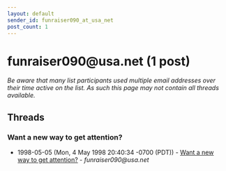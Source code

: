 ```yaml
---
layout: default
sender_id: funraiser090_at_usa_net
post_count: 1
---
```


# funraiser090<span>@</span>usa.net (1 post)

_Be aware that many list participants used multiple email addresses over their time active on the list. As such this page may not contain all threads available._

## Threads

### Want a new way to get attention?
+ 1998-05-05 (Mon, 4 May 1998 20:40:34 -0700 (PDT)) - [Want a new way to get attention?](/archive/1998/05/628980246f838e3200e04652357a22aaaead835d43c27290909d1b0f338996e4) - _funraiser090@usa.net_

